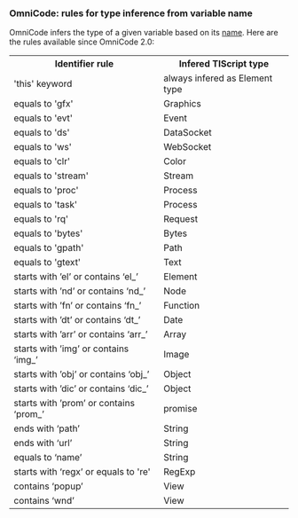 ﻿<h3>OmniCode: rules for type inference from variable name</h3>

<p>OmniCode infers the type of a given variable based on its <u>name</u>. Here are the rules available since OmniCode 2.0:</p>

<table class="table table-bordered table-striped">
<tr>
	<th>Identifier rule</th>
	<th>Infered TIScript type</th>
</tr>

<tr>
	<td>'this' keyword</td>
	<td>always infered as Element type</td>
</tr>
<tr>
	<td>equals to 'gfx'</td>
	<td>Graphics</td>
</tr>
<tr>
	<td>equals to 'evt'</td>
	<td>Event</td>
</tr>
<tr>
	<td>equals to 'ds'</td>
	<td>DataSocket</td>
</tr>
<tr>
	<td>equals to 'ws'</td>
	<td>WebSocket</td>
</tr>
<tr>
	<td>equals to 'clr'</td>
	<td>Color</td>
</tr>
<tr>
	<td>equals to 'stream'</td>
	<td>Stream</td>
</tr>
<tr>
	<td>equals to 'proc'</td>
	<td>Process</td>
</tr>
<tr>
	<td>equals to 'task'</td>
	<td>Process</td>
</tr>
<tr>
	<td>equals to 'rq'</td>
	<td>Request</td>
</tr>
<tr>
	<td>equals to 'bytes'</td>
	<td>Bytes</td>
</tr>
<tr>
	<td>equals to 'gpath'</td>
	<td>Path</td>
</tr>
<tr>
	<td>equals to 'gtext'</td>
	<td>Text</td>
</tr>

<tr>
	<td>starts with ’el’ or contains ‘el_’</td>
	<td>Element</td>
</tr>
<tr>
	<td>starts with ’nd’ or contains ‘nd_’</td>
	<td>Node</td>
</tr>
<tr>
	<td>starts with ’fn’ or contains ‘fn_’</td>
	<td>Function</td>
</tr>
<tr>
	<td>starts with ’dt’ or contains ‘dt_’</td>
	<td>Date</td>
</tr>
<tr>
	<td>starts with ’arr’ or contains ‘arr_’</td>
	<td>Array</td>
</tr>
<tr>
	<td>starts with ’img’ or contains ‘img_’</td>
	<td>Image</td>
</tr>
<tr>
	<td>starts with ’obj’ or contains ‘obj_’</td>
	<td>Object</td>
</tr>
<tr>
	<td>starts with ’dic’ or contains ‘dic_’</td>
	<td>Object</td>
</tr>
<tr>
	<td>starts with ’prom’ or contains ‘prom_’</td>
	<td>promise</td>
</tr>
<tr>
	<td>ends with ‘path’</td>
	<td>String</td>
</tr>
<tr>
	<td>ends with ‘url’</td>
	<td>String</td>
</tr>
<tr>
	<td>equals to ‘name’</td>
	<td>String</td>
</tr>
<tr>
	<td>starts with ‘regx’ or equals to 're'</td>
	<td>RegExp</td>
</tr>
<tr>
	<td>contains ‘popup’</td>
	<td>View</td>
</tr>
<tr>
	<td>contains ‘wnd’</td>
	<td>View</td>
</tr>
</table>